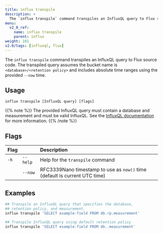 ```yaml
---
title: influx transpile
description: >
  The `influx transpile` command transpiles an InfluxQL query to Flux source code.
menu:
  v2_0_ref:
    name: influx transpile
    parent: influx
weight: 101
v2.0/tags: [influxql, flux]
---
```


The `influx transpile` command transpiles an InfluxQL query to Flux source code.
The transpiled query assumes the bucket name is `<database>/<retention policy>`
and includes absolute time ranges using the provided `--now` time.

## Usage
```
influx transpile [InfluxQL query] [flags]
```

{{% note %}}
The provided InfluxQL query must contain a database and measurement and must be valid InfluxQL.
See the [InfluxQL documentation](https://docs.influxdata.com/influxdb/latest/query_language/) for more information.
{{% /note %}}

## Flags
| Flag |          | Description                                                                |
|:---- |:---      |:-----------                                                                |
| `-h` | `--help` | Help for the `transpile` command                                           |
|      | `--now`  | RFC3339Nano timestamp to use as `now()` time (default is current UTC time) |

## Examples
```sh
## Transpile an InfluxQL query that specifies the database,
## retention policy, and measurement.
influx transpile 'SELECT example-field FROM db.rp.measurement'

## Transpile InfluxQL query using default retention policy
influx transpile 'SELECT example-field FROM db..measurement'
```
